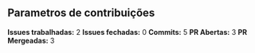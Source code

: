 ## Parametros de contribuições

**Issues trabalhadas:** 2
**Issues fechadas:** 0
**Commits:** 5
**PR Abertas:** 3
**PR Mergeadas:** 3


